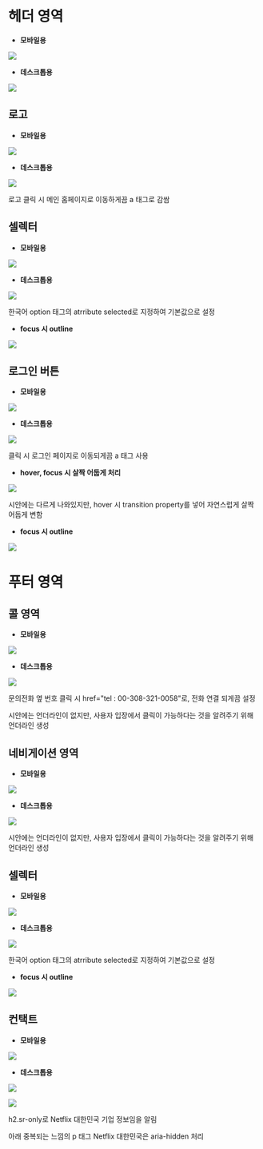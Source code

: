 # 헤더 영역

 - **모바일용**

![](./explain/header_ex1.PNG)

  - **데스크톱용**

![](./explain/header_ex2.PNG)

## 로고
 - **모바일용**

![](./explain/logo_ex1.PNG)

 - **데스크톱용**

![](./explain/logo_ex2.PNG)

로고 클릭 시 메인 홈페이지로 이동하게끔 a 태그로 감쌈

## 셀렉터
 - **모바일용**

![](./explain/selector_ex1.PNG)

 - **데스크톱용**

![](./explain/selector_ex2.PNG)

한국어 option 태그의 atrribute selected로 지정하여 기본값으로 설정

  - **focus 시 outline**

![](./explain/selector_ex3.PNG)

## 로그인 버튼
 - **모바일용**

![](./explain/loginButton_ex1.PNG)

 - **데스크톱용**

![](./explain/loginButton_ex2.PNG)

클릭 시 로그인 페이지로 이동되게끔 a 태그 사용

  - **hover, focus 시 살짝 어둡게 처리**

![](./explain/loginButton_ex3.PNG)

시안에는 다르게 나와있지만, hover 시 transition property를 넣어 자연스럽게 살짝 어둡게 변함

  - **focus 시 outline**

![](./explain/loginButton_ex4.PNG)

# 푸터 영역

## 콜 영역

 - **모바일용**

![](./explain/call_ex1.PNG)

  - **데스크톱용**

![](./explain/call_ex2.PNG)

문의전화 옆 번호 클릭 시 href="tel : 00-308-321-0058"로, 전화 연결 되게끔 설정

시안에는 언더라인이 없지만, 사용자 입장에서 클릭이 가능하다는 것을 알려주기 위해 언더라인 생성

## 네비게이션 영역

 - **모바일용**

![](./explain/nav_ex1.PNG)

  - **데스크톱용**

![](./explain/nav_ex2.PNG)

시안에는 언더라인이 없지만, 사용자 입장에서 클릭이 가능하다는 것을 알려주기 위해 언더라인 생성

## 셀렉터
 - **모바일용**

![](./explain/selector_ex1.PNG)

 - **데스크톱용**

![](./explain/selector_ex2.PNG)

한국어 option 태그의 atrribute selected로 지정하여 기본값으로 설정

  - **focus 시 outline**

![](./explain/selector_ex3.PNG)

## 컨택트
 - **모바일용**

![](./explain/contact_ex1.PNG)

 - **데스크톱용**

![](./explain/contact_ex2.PNG)

![](./explain/contact_ex3.PNG)

h2.sr-only로 Netflix 대한민국 기업 정보임을 알림

아래 중복되는 느낌의 p 태그 Netflix 대한민국은 aria-hidden 처리
